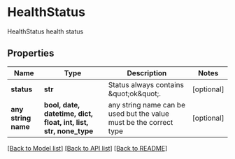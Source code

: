 # HealthStatus

HealthStatus health status

## Properties
Name | Type | Description | Notes
------------ | ------------- | ------------- | -------------
**status** | **str** | Status always contains \&quot;ok\&quot;. | [optional] 
**any string name** | **bool, date, datetime, dict, float, int, list, str, none_type** | any string name can be used but the value must be the correct type | [optional]

[[Back to Model list]](../README.md#documentation-for-models) [[Back to API list]](../README.md#documentation-for-api-endpoints) [[Back to README]](../README.md)


